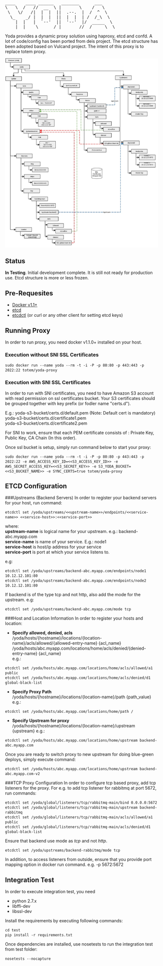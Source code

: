 <pre>
____    ____ ______   _______      ___     
\   \  /   //  __  \ |       \    /   \    
 \   \/   /|  |  |  ||  .--.  |  /  ^  \   
  \_    _/ |  |  |  ||  |  |  | /  /_\  \  
    |  |   |  `--'  ||  '--'  |/  _____  \ 
    |__|    \______/ |_______//__/     \__\
</pre>
Yoda provides a dynamic proxy solution using haproxy, etcd and confd. 
A lot of code/config has been ported from deis project. The etcd structure 
has been adopted based on Vulcand project. The intent of this proxy is to replace
totem proxy.

![Etcd Layout](architecture/etcd-layout.jpg) 

## Status
**In Testing**. Initial development complete. It is still not ready for production use.
Etcd structure is more or less frozen.

## Pre-Requesites
- [Docker v1.1+](https://docs.docker.com/)
- [etcd](https://coreos.com/using-coreos/etcd/)
- [etcdctl](https://github.com/coreos/etcd/releases/) (or curl or any other client for setting etcd keys)

## Running Proxy

In order to run proxy, you need docker v1.1.0+ installed on your host. 

### Execution without SNI SSL Certificates
```
sudo docker run --name yoda --rm -t -i -P -p 80:80 -p 443:443 -p 2022:22 totem/yoda-proxy
```

### Execution with SNI SSL Certificates
In order to run with SNI certificates, you need to have Amazon S3 account with
read permission on ssl certificates bucket. Your S3 certificates should be 
grouped together with key prefix (or fodler name "certs.d").  

E.g.:
yoda-s3-bucket/certs.d/default.pem   (Note: Default cert is mandatory)
yoda-s3-bucket/certs.d/certificate1.pem  
yoda-s3-bucket/certs.d/certificate2.pem  

For SNI to work, ensure that each PEM certificate consists of : 
Private Key, Public Key, CA Chain (In this order).  

Once ssl bucket is setup, simply run command below to start your proxy:  

```
sudo docker run --name yoda --rm -t -i -P -p 80:80 -p 443:443 -p 2022:22 -e AWS_ACCESS_KEY_ID=<<S3_ACCESS_KEY_ID>> -e AWS_SECRET_ACCESS_KEY=<<S3_SECRET_KEY>> -e S3_YODA_BUCKET=<<S3_BUCKET_NAME>> -e SYNC_CERTS=true totem/yoda-proxy
```

## ETCD Configuration

###Upstreams (Backend Servers)
In order to register your backend servers for your host, run command:
```
etcdctl set /yoda/upstreams/<<upstream-name>>/endpoints/<<service-name>> <<service-host>>:<<service-port>>
```
where:  
**upstream-name** is logical name for your upstream. e.g.: backend-abc.myapp.com  
**service-name** is name of your service. E.g.: node1  
**service-host** is host/ip address for your service  
**service-port** is port at which your service listens to.  

e.g: 
```
etcdctl set /yoda/upstreams/backend-abc.myapp.com/endpoints/node1 10.12.12.101:80
etcdctl set /yoda/upstreams/backend-abc.myapp.com/endpoints/node2 10.12.12.101:80
```  

If backend is of the type tcp and not http, also add the mode for the upstream.
e.g:  
```
etcdctl set /yoda/upstreams/backend-abc.myapp.com/mode tcp
```

###Host and Location Information
In order to register your hosts and location:
- **Specify allowed, denied, acls**  
  /yoda/hosts/{hostname}/locations/{location-name}/acls/allowed/{allowed-entry-name} {acl_name}
  /yoda/hosts/abc.myapp.com/locations/home/acls/denied/{denied-entry-name} {acl_name}  
  e.g.:  

```
etcdctl set /yoda/hosts/abc.myapp.com/locations/home/acls/allowed/a1 public
etcdctl set /yoda/hosts/abc.myapp.com/locations/home/acls/denied/d1 global-black-list
```  

- **Specify Proxy Path**  
  /yoda/hosts/{hostname}/locations/{location-name}/path {path_value}  
  e.g.:
```
etcdctl set /yoda/hosts/abc.myapp.com/locations/home/path /
```  

- **Specify Upstream for proxy**  
  /yoda/hosts/{hostname}/locations/{location-name}/upstream {upstream}
  e.g.:
```
etcdctl set /yoda/hosts/abc.myapp.com/locations/home/upstream backend-abc.myapp.com
```
Once you are ready to switch proxy to new upstream for doing blue-green deploys, 
simply execute command:  
```
etcdctl set /yoda/hosts/abc.myapp.com/locations/home/upstream backend-abc.myapp.com-v2
```


###TCP Proxy Configuration
In order to configure tcp based proxy, add tcp listeners for the proxy. For e.g.
to add tcp listener for rabbitmq at port 5672, run commands:

```
etcdctl set /yoda/global/listeners/tcp/rabbitmq-main/bind 0.0.0.0:5672
etcdctl set /yoda/global/listeners/tcp/rabbitmq-main/upstream backend-rabbitmq
etcdctl set /yoda/global/listeners/tcp/rabbitmq-main/acls/allowed/a1 public
etcdctl set /yoda/global/listeners/tcp/rabbitmq-main/acls/denied/d1 global-black-list
```

Ensure that backend use mode as *tcp* and not *http*. 
```
etcdctl set /yoda/upstreams/backend-rabbitmq/mode tcp
```

In addition, to access listeners from outside, ensure that you provide port mapping option in docker
run command.
e.g. -p 5672:5672

## Integration Test
In order to execute integration test, you need  
- python 2.7.x  
- libffi-dev  
- libssl-dev

Install the requirements by executing following commands:  
```
cd test
pip install -r requirements.txt
```  

Once dependencies are installed, use nosetests to run the integration test from
test folder:  
```
nosetests --nocapture
```






